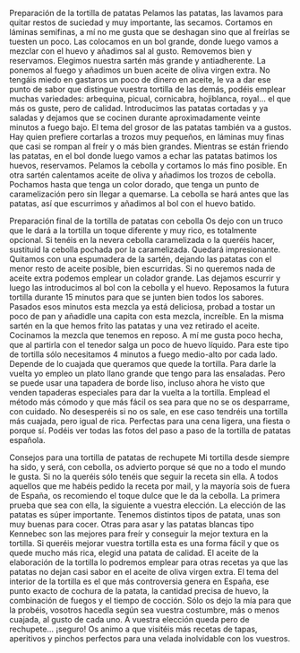 Preparación de la tortilla de patatas
Pelamos las patatas, las lavamos para quitar restos de suciedad y muy importante, las secamos.
Cortamos en láminas semifinas, a mí no me gusta que se deshagan sino que al freírlas se tuesten un poco. Las colocamos en un bol grande, donde luego vamos a mezclar con el huevo y añadimos sal al gusto. Removemos bien y reservamos.
Elegimos nuestra sartén más grande y antiadherente. La ponemos al fuego y añadimos un buen aceite de oliva virgen extra.
No tengáis miedo en gastaros un poco de dinero en aceite, le va a dar ese punto de sabor que distingue vuestra tortilla de las demás, podéis emplear muchas variedades: arbequina, picual, cornicabra, hojiblanca, royal… el que más os guste, pero de calidad.
Introducimos las patatas cortadas y ya saladas y dejamos que se cocinen durante aproximadamente veinte minutos a fuego bajo.
El tema del grosor de las patatas también va a gustos. Hay quien prefiere cortarlas a trozos muy pequeños, en láminas muy finas que casi se rompan al freír y o más bien grandes.
Mientras se están friendo las patatas, en el bol donde luego vamos a echar las patatas batimos los huevos, reservamos.
Pelamos la cebolla y cortamos lo más fino posible.
En otra sartén calentamos aceite de oliva y añadimos los trozos de cebolla.
Pochamos hasta que tenga un color dorado, que tenga un punto de caramelización pero sin llegar a quemarse. La cebolla se hará antes que las patatas, así que escurrimos y añadimos al bol con el huevo batido.

Preparación final de la tortilla de patatas con cebolla
Os dejo con un truco que le dará a la tortilla un toque diferente y muy rico, es totalmente opcional.
Si tenéis en la nevera cebolla caramelizada o la queréis hacer, sustituid la cebolla pochada por la caramelizada. Quedará impresionante.
Quitamos con una espumadera de la sartén, dejando las patatas con el menor resto de aceite posible, bien escurridas.
Si no queremos nada de aceite extra podemos emplear un colador grande. Las dejamos escurrir y luego las introducimos al bol con la cebolla y el huevo.
Reposamos la futura tortilla durante 15 minutos para que se junten bien todos los sabores. Pasados esos minutos esta mezcla ya está deliciosa, probad a tostar un poco de pan y añadidle una capita con esta mezcla, increíble.
En la misma sartén en la que hemos frito las patatas y una vez retirado el aceite. Cocinamos la mezcla que tenemos en reposo. A mí me gusta poco hecha, que al partirla con el tenedor salga un poco de huevo líquido.
Para este tipo de tortilla sólo necesitamos 4 minutos a fuego medio-alto por cada lado. Depende de lo cuajada que queramos que quede la tortilla.
Para darle la vuelta yo empleo un plato llano grande que tengo para las ensaladas. Pero se puede usar una tapadera de borde liso, incluso ahora he visto que venden tapaderas especiales para dar la vuelta a la tortilla.
Emplead el método más cómodo y que más fácil os sea para que no se os desparrame, con cuidado. No desesperéis si no os sale, en ese caso tendréis una tortilla más cuajada, pero igual de rica.
Perfectas para una cena ligera, una fiesta o porque sí. Podéis ver todas las fotos del paso a paso de la tortilla de patatas española.


Consejos para una tortilla de patatas de rechupete
Mi tortilla desde siempre ha sido, y será, con cebolla, os advierto porque sé que no a todo el mundo le gusta. Si no la queréis sólo tenéis que seguir la receta sin ella. A todos aquellos que me habéis pedido la receta por mail, y la mayoría sois de fuera de España, os recomiendo el toque dulce que le da la cebolla. La primera prueba que sea con ella, la siguiente a vuestra elección.
La elección de las patatas es súper importante. Tenemos distintos tipos de patata, unas son muy buenas para cocer. Otras para asar y las patatas blancas tipo Kennebec son las mejores para freír y conseguir la mejor textura en la tortilla.
Si queréis mejorar vuestra tortilla esta es una forma fácil y que os quede mucho más rica, elegid una patata de calidad.
El aceite de la elaboración de la tortilla lo podremos emplear para otras recetas ya que las patatas no dejan casi sabor en el aceite de oliva virgen extra.
El tema del interior de la tortilla es el que más controversia genera en España, ese punto exacto de cochura de la patata, la cantidad precisa de huevo, la combinación de fuegos y el tiempo de cocción.
Sólo os dejo la mía para que la probéis, vosotros hacedla según sea vuestra costumbre, más o menos cuajada, al gusto de cada uno. A vuestra elección queda pero de rechupete… ¡seguro!
Os animo a que visitéis más recetas de tapas, aperitivos y pinchos perfectos para una velada inolvidable con los vuestros.